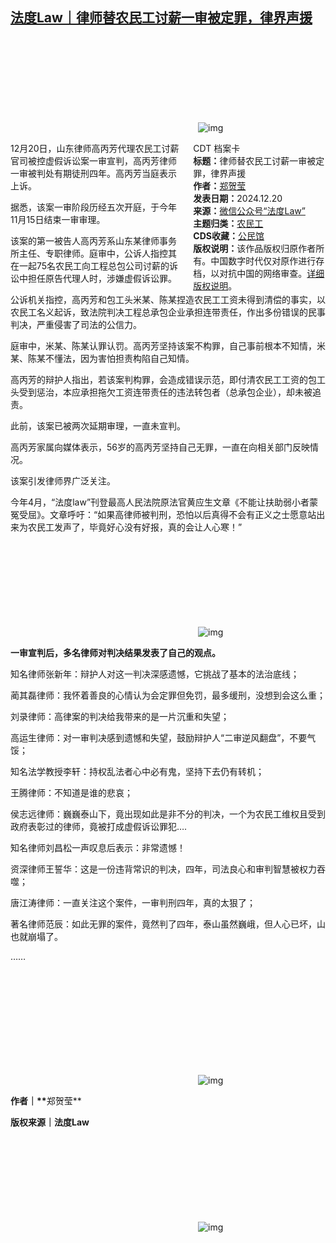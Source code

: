 <!--1734706459000-->
[法度Law｜律师替农民工讨薪一审被定罪，律界声援](https://chinadigitaltimes.net/chinese/714205.html)
------

<p><img decoding="async" src="data:image/svg+xml,%3Csvg%20xmlns='http://www.w3.org/2000/svg'%20viewBox='0%200%200%200'%3E%3C/svg%3E" alt="img" data-lazy-src="https://chinadigitaltimes.net/chinese/files/2024/12/post-714205-676568e138215."><noscript><img decoding="async" src="https://chinadigitaltimes.net/chinese/files/2024/12/post-714205-676568e138215." alt="img"></noscript></p><div style="width:42%;float:right;padding-left:20px"><div class="su-spoiler su-spoiler-style-fancy su-spoiler-icon-chevron-circle su-spoiler-closed" data-scroll-offset="0" data-anchor-in-url="no"><div class="su-spoiler-title" tabindex="0" role="button"><span class="su-spoiler-icon"></span>CDT 档案卡</div><div class="su-spoiler-content su-u-clearfix su-u-trim"><strong>标题：</strong>律师替农民工讨薪一审被定罪，律界声援<br><strong>作者：</strong><a href="https://chinadigitaltimes.net/space/法度Law" target="_blank">郑贺莹</a><br><strong>发表日期：</strong>2024.12.20<br><strong>来源：</strong><a href="https://web.archive.org/web/https://mp.weixin.qq.com/s/pqu8XtwvheLckuMVm-I6Yg" target="_blank">微信公众号“法度Law”</a><br><strong>主题归类：</strong><a href="https://chinadigitaltimes.net/space/农民工" target="_blank">农民工</a><br><strong>CDS收藏：</strong><a href="https://chinadigitaltimes.net/space/%E5%85%AC%E6%B0%91%E9%A6%86" target="_blank" rel="noopener">公民馆</a><br><strong>版权说明：</strong>该作品版权归原作者所有。中国数字时代仅对原作进行存档，以对抗中国的网络审查。<a href="https://chinadigitaltimes.net/chinese/copyright">详细版权说明</a>。</div></div></div><p>12月20日，山东律师高丙芳代理农民工讨薪官司被控虚假诉讼案一审宣判，高丙芳律师一审被判处有期徒刑四年。高丙芳当庭表示上诉。</p><p>据悉，该案一审阶段历经五次开庭，于今年11月15日结束一审审理。</p><p>该案的第一被告人高丙芳系山东某律师事务所主任、专职律师。庭审中，公诉人指控其在一起75名农民工向工程总包公司讨薪的诉讼中担任原告代理人时，涉嫌虚假诉讼罪。</p><p>公诉机关指控，高丙芳和包工头米某、陈某捏造农民工工资未得到清偿的事实，以农民工名义起诉，致法院判决工程总承包企业承担连带责任，作出多份错误的民事判决，严重侵害了司法的公信力。</p><p>庭审中，米某、陈某认罪认罚。高丙芳坚持该案不构罪，自己事前根本不知情，米某、陈某不懂法，因为害怕担责构陷自己知情。</p><p>高丙芳的辩护人指出，若该案判构罪，会造成错误示范，即付清农民工工资的包工头受到惩治，本应承担拖欠工资连带责任的违法转包者（总承包企业），却未被追责。</p><p>此前，该案已被两次延期审理，一直未宣判。</p><p>高丙芳家属向媒体表示，56岁的高丙芳坚持自己无罪，一直在向相关部门反映情况。</p><p>该案引发律师界广泛关注。</p><p>今年4月，“法度law”刊登最高人民法院原法官黄应生文章《不能让扶助弱小者蒙冤受屈》。文章呼吁：“如果高律师被判刑，恐怕以后真得不会有正义之士愿意站出来为农民工发声了，毕竟好心没有好报，真的会让人心寒！”</p><p><img decoding="async" src="data:image/svg+xml,%3Csvg%20xmlns='http://www.w3.org/2000/svg'%20viewBox='0%200%200%200'%3E%3C/svg%3E" alt="img" data-lazy-src="https://chinadigitaltimes.net/chinese/files/2024/12/post-714205-676568e144527.png"><noscript><img decoding="async" src="https://chinadigitaltimes.net/chinese/files/2024/12/post-714205-676568e144527.png" alt="img"></noscript></p><p><strong>一审宣判后，多名律师对判决结果发表了自己的观点。</strong></p><p>知名律师张新年：辩护人对这一判决深感遗憾，它挑战了基本的法治底线；</p><p>蔺其磊律师：我怀着善良的心情认为会定罪但免罚，最多缓刑，没想到会这么重；‍‍‍‍‍‍‍‍‍‍‍‍‍</p><p>刘录律师：高律案的判决给我带来的是一片沉重和失望；‍‍</p><p>高运生律师：对一审判决感到遗憾和失望，鼓励辩护人“二审逆风翻盘”，不要气馁；‍‍‍‍‍</p><p>知名法学教授李轩：持权乱法者心中必有鬼，坚持下去仍有转机；‍‍‍‍‍</p><p>王腾律师：不知道是谁的悲哀；</p><p>侯志远律师：巍巍泰山下，竟出现如此是非不分的判决，一个为农民工维权且受到政府表彰过的律师，竟被打成虚假诉讼罪犯….</p><p>知名律师刘昌松一声叹息后表示：非常遗憾！‍‍‍‍‍‍‍‍‍‍</p><p>资深律师王誓华：这是一份违背常识的判决，四年，司法良心和审判智慧被权力吞噬；‍‍‍‍‍‍‍‍‍</p><p>唐江涛律师：一直关注这个案件，一审判刑四年，真的太狠了；‍‍‍‍</p><p>著名律师范辰：如此无罪的案件，竟然判了四年，泰山虽然巍峨，但人心已坏，山也就崩塌了。‍‍</p><p>……</p><p>‍</p><p><img decoding="async" src="data:image/svg+xml,%3Csvg%20xmlns='http://www.w3.org/2000/svg'%20viewBox='0%200%200%200'%3E%3C/svg%3E" alt="img" data-lazy-src="https://chinadigitaltimes.net/chinese/files/2024/12/post-714205-676568e14d690.png"><noscript><img decoding="async" src="https://chinadigitaltimes.net/chinese/files/2024/12/post-714205-676568e14d690.png" alt="img"></noscript></p><p><strong>作者｜**</strong>郑贺莹**</p><p><strong>版权来源｜法度Law</strong></p><p><img decoding="async" src="data:image/svg+xml,%3Csvg%20xmlns='http://www.w3.org/2000/svg'%20viewBox='0%200%200%200'%3E%3C/svg%3E" alt="img" data-lazy-src="https://chinadigitaltimes.net/chinese/files/2024/12/post-714205-676568e15540a."><noscript><img decoding="async" src="https://chinadigitaltimes.net/chinese/files/2024/12/post-714205-676568e15540a." alt="img"></noscript></p><div class="addtoany_share_save_container addtoany_content addtoany_content_bottom"><div class="a2a_kit a2a_kit_size_32 addtoany_list" data-a2a-url="https://chinadigitaltimes.net/chinese/714205.html" data-a2a-title="法度Law｜律师替农民工讨薪一审被定罪，律界声援"><a class="a2a_button_facebook" href="https://www.addtoany.com/add_to/facebook?linkurl=https%3A%2F%2Fchinadigitaltimes.net%2Fchinese%2F714205.html&amp;linkname=%E6%B3%95%E5%BA%A6Law%EF%BD%9C%E5%BE%8B%E5%B8%88%E6%9B%BF%E5%86%9C%E6%B0%91%E5%B7%A5%E8%AE%A8%E8%96%AA%E4%B8%80%E5%AE%A1%E8%A2%AB%E5%AE%9A%E7%BD%AA%EF%BC%8C%E5%BE%8B%E7%95%8C%E5%A3%B0%E6%8F%B4" title="Facebook" rel="nofollow noopener" target="_blank"></a><a class="a2a_button_twitter" href="https://www.addtoany.com/add_to/twitter?linkurl=https%3A%2F%2Fchinadigitaltimes.net%2Fchinese%2F714205.html&amp;linkname=%E6%B3%95%E5%BA%A6Law%EF%BD%9C%E5%BE%8B%E5%B8%88%E6%9B%BF%E5%86%9C%E6%B0%91%E5%B7%A5%E8%AE%A8%E8%96%AA%E4%B8%80%E5%AE%A1%E8%A2%AB%E5%AE%9A%E7%BD%AA%EF%BC%8C%E5%BE%8B%E7%95%8C%E5%A3%B0%E6%8F%B4" title="Twitter" rel="nofollow noopener" target="_blank"></a><a class="a2a_button_telegram" href="https://www.addtoany.com/add_to/telegram?linkurl=https%3A%2F%2Fchinadigitaltimes.net%2Fchinese%2F714205.html&amp;linkname=%E6%B3%95%E5%BA%A6Law%EF%BD%9C%E5%BE%8B%E5%B8%88%E6%9B%BF%E5%86%9C%E6%B0%91%E5%B7%A5%E8%AE%A8%E8%96%AA%E4%B8%80%E5%AE%A1%E8%A2%AB%E5%AE%9A%E7%BD%AA%EF%BC%8C%E5%BE%8B%E7%95%8C%E5%A3%B0%E6%8F%B4" title="Telegram" rel="nofollow noopener" target="_blank"></a><a class="a2a_button_reddit" href="https://www.addtoany.com/add_to/reddit?linkurl=https%3A%2F%2Fchinadigitaltimes.net%2Fchinese%2F714205.html&amp;linkname=%E6%B3%95%E5%BA%A6Law%EF%BD%9C%E5%BE%8B%E5%B8%88%E6%9B%BF%E5%86%9C%E6%B0%91%E5%B7%A5%E8%AE%A8%E8%96%AA%E4%B8%80%E5%AE%A1%E8%A2%AB%E5%AE%9A%E7%BD%AA%EF%BC%8C%E5%BE%8B%E7%95%8C%E5%A3%B0%E6%8F%B4" title="Reddit" rel="nofollow noopener" target="_blank"></a><a class="a2a_button_whatsapp" href="https://www.addtoany.com/add_to/whatsapp?linkurl=https%3A%2F%2Fchinadigitaltimes.net%2Fchinese%2F714205.html&amp;linkname=%E6%B3%95%E5%BA%A6Law%EF%BD%9C%E5%BE%8B%E5%B8%88%E6%9B%BF%E5%86%9C%E6%B0%91%E5%B7%A5%E8%AE%A8%E8%96%AA%E4%B8%80%E5%AE%A1%E8%A2%AB%E5%AE%9A%E7%BD%AA%EF%BC%8C%E5%BE%8B%E7%95%8C%E5%A3%B0%E6%8F%B4" title="WhatsApp" rel="nofollow noopener" target="_blank"></a><a class="a2a_button_email" href="https://www.addtoany.com/add_to/email?linkurl=https%3A%2F%2Fchinadigitaltimes.net%2Fchinese%2F714205.html&amp;linkname=%E6%B3%95%E5%BA%A6Law%EF%BD%9C%E5%BE%8B%E5%B8%88%E6%9B%BF%E5%86%9C%E6%B0%91%E5%B7%A5%E8%AE%A8%E8%96%AA%E4%B8%80%E5%AE%A1%E8%A2%AB%E5%AE%9A%E7%BD%AA%EF%BC%8C%E5%BE%8B%E7%95%8C%E5%A3%B0%E6%8F%B4" title="Email" rel="nofollow noopener" target="_blank"></a><a class="a2a_button_copy_link" href="https://www.addtoany.com/add_to/copy_link?linkurl=https%3A%2F%2Fchinadigitaltimes.net%2Fchinese%2F714205.html&amp;linkname=%E6%B3%95%E5%BA%A6Law%EF%BD%9C%E5%BE%8B%E5%B8%88%E6%9B%BF%E5%86%9C%E6%B0%91%E5%B7%A5%E8%AE%A8%E8%96%AA%E4%B8%80%E5%AE%A1%E8%A2%AB%E5%AE%9A%E7%BD%AA%EF%BC%8C%E5%BE%8B%E7%95%8C%E5%A3%B0%E6%8F%B4" title="Copy Link" rel="nofollow noopener" target="_blank"></a><a class="a2a_dd addtoany_share_save addtoany_share" href="https://www.addtoany.com/share"></a></div></div>
